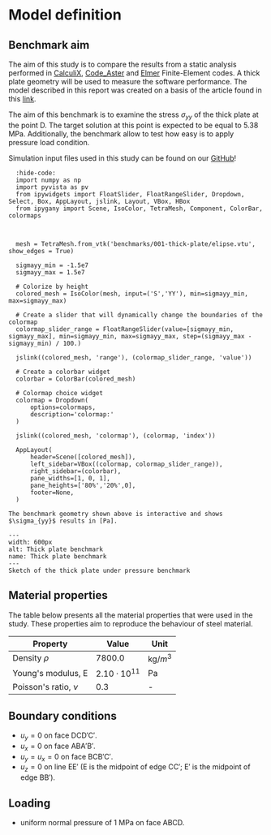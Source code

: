 # Model definition
## Benchmark aim

The aim of this study is to compare the results from a static analysis performed in [CalculiX](http://www.calculix.de/), [Code_Aster](https://code-aster.org/) and [Elmer](http://www.elmerfem.org/blog/) Finite-Element codes. A thick plate geometry will be used to measure the software performance. The model described in this report was created on a basis of the article found in this [link](http://wufengyun.com:888/v6.14/books/bmk/ch04s02anf10.html).

The aim of this benchmark is to examine the stress $\sigma_{yy}$ of the thick plate at the point D. The target solution at this point is expected to be equal to 5.38 MPa. Additionally, the benchmark allow to test how easy is to apply pressure load condition.

Simulation input files used in this study can be found on our [GitHub](https://github.com/spolanski/CoFEA/tree/master/benchmarks/01-LE10-Thick-Plate)!

```{jupyter-execute}
  :hide-code:
  import numpy as np
  import pyvista as pv
  from ipywidgets import FloatSlider, FloatRangeSlider, Dropdown, Select, Box, AppLayout, jslink, Layout, VBox, HBox
  from ipygany import Scene, IsoColor, TetraMesh, Component, ColorBar, colormaps



  mesh = TetraMesh.from_vtk('benchmarks/001-thick-plate/elipse.vtu', show_edges = True)

  sigmayy_min = -1.5e7
  sigmayy_max = 1.5e7

  # Colorize by height
  colored_mesh = IsoColor(mesh, input=('S','YY'), min=sigmayy_min, max=sigmayy_max)

  # Create a slider that will dynamically change the boundaries of the colormap
  colormap_slider_range = FloatRangeSlider(value=[sigmayy_min, sigmayy_max], min=sigmayy_min, max=sigmayy_max, step=(sigmayy_max - sigmayy_min) / 100.)

  jslink((colored_mesh, 'range'), (colormap_slider_range, 'value'))

  # Create a colorbar widget
  colorbar = ColorBar(colored_mesh)

  # Colormap choice widget
  colormap = Dropdown(
      options=colormaps,
      description='colormap:'
  )

  jslink((colored_mesh, 'colormap'), (colormap, 'index'))

  AppLayout(
      header=Scene([colored_mesh]),
      left_sidebar=VBox((colormap, colormap_slider_range)),
      right_sidebar=(colorbar),
      pane_widths=[1, 0, 1],
      pane_heights=['80%','20%',0],
      footer=None,
  )
```


```{Tip}
The benchmark geometry shown above is interactive and shows $\sigma_{yy}$ results in [Pa].
```

```{figure} .   /sketch.png
---
width: 600px
alt: Thick plate benchmark
name: Thick plate benchmark
---
Sketch of the thick plate under pressure benchmark
```

## Material properties

The table below presents all the material properties that were used in the study. These properties aim to reproduce the behaviour of steel material.

| Property               | Value                | Unit       |
|------------------------|----------------------|------------|
| Density $\rho$         | $7800.0$             | kg/$m^{3}$ |
| Young's modulus, E     | $2.10 \cdot 10^{11}$ | Pa         |
| Poisson's ratio, $\nu$ | 0.3                  | -          |

## Boundary conditions

- $u_y=0$ on face DCD′C′.
- $u_x=0$ on face ABA′B′.
- $u_y=u_x=0$ on face BCB′C′.
- $u_z=0$ on line EE′ (E is the midpoint of edge CC′; E′ is the midpoint of edge BB′).

## Loading
- uniform normal pressure of 1 MPa on face ABCD.
